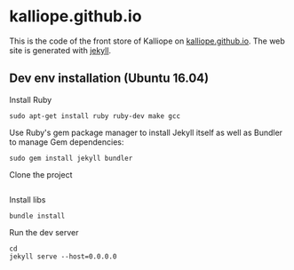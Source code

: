 # kalliope.github.io

This is the code of the front store of Kalliope on [kalliope.github.io](kalliope.github.io).
The web site is generated with [jekyll](https://jekyllrb.com/).

## Dev env installation (Ubuntu 16.04)

Install Ruby
```
sudo apt-get install ruby ruby-dev make gcc
```

Use Ruby's gem package manager to install Jekyll itself as well as Bundler to manage Gem dependencies:
```
sudo gem install jekyll bundler
```

Clone the project
```

```

Install libs
```
bundle install
```

Run the dev server
```
cd 
jekyll serve --host=0.0.0.0
```